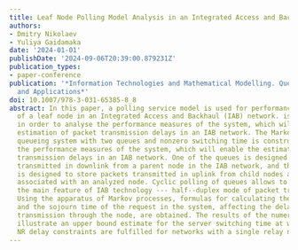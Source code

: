 ```yaml
---
title: Leaf Node Polling Model Analysis in an Integrated Access and Backhaul Network
authors:
- Dmitry Nikolaev
- Yuliya Gaidamaka
date: '2024-01-01'
publishDate: '2024-09-06T20:39:00.879231Z'
publication_types:
- paper-conference
publication: '*Information Technologies and Mathematical Modelling. Queueing Theory
  and Applications*'
doi: 10.1007/978-3-031-65385-8_8
abstract: In this paper, a polling service model is used for performance analysis
  of a leaf node in an Integrated Access and Backhaul (IAB) network. is constructed
  in order to analyse the performance measures of the system, which will enable the
  estimation of packet transmission delays in an IAB network. The Markovian polling
  queueing system with two queues and nonzero switching time is constructed to analyse
  the performance measures of the system, which will enable the estimation of packet
  transmission delays in an IAB network. One of the queues is designed to store packets
  transmitted in downlink from a parent node in the IAB network, and the second queue
  is designed to store packets transmitted in uplink from child nodes and user equipment
  associated with an analyzed node. Cyclic polling of queues allows to take into account
  the main feature of IAB technology --- half--duplex mode of packet transmission.
  Using the apparatus of Markov processes, formulas for calculating the waiting time
  and the sojourn time of the request in the system, affecting the delay of packet
  transmission through the node, are obtained. The results of the numerical analysis
  illustrate an upper bound estimate for the server switching time at which the 5G
  NR delay constraints are fulfilled for networks with a single relay node.
---
```

